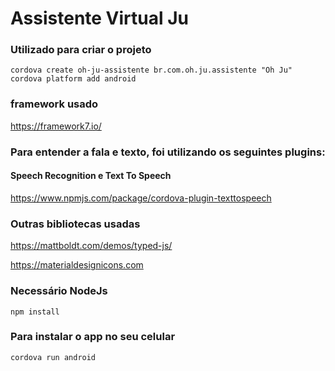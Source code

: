 # Assistente Virtual Ju

### Utilizado para criar o projeto

```
cordova create oh-ju-assistente br.com.oh.ju.assistente "Oh Ju" cordova platform add android
```

### framework usado

https://framework7.io/

### Para entender a fala e texto, foi utilizando os seguintes plugins:

#### Speech Recognition e Text To Speech

<https://www.npmjs.com/package/cordova-plugin-texttospeech>

### Outras bibliotecas usadas

<https://mattboldt.com/demos/typed-js/>

<https://materialdesignicons.com>

### Necessário NodeJs

```
npm install
```

### Para instalar o app no seu celular
```
cordova run android
